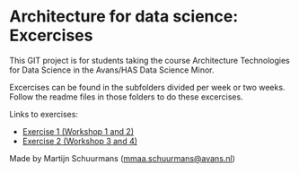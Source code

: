 # Architecture for data science: <br />Excercises

This GIT project is for students taking the course Architecture Technologies for Data Science in the Avans/HAS Data Science Minor.

Excercises can be found in the subfolders divided per week or two weeks. Follow the readme files in those folders to do these excercises.

Links to exercises:
 * [Exercise 1 (Workshop 1 and 2)](./Week_1_2)
 * [Exercise 2 (Workshop 3 and 4)](./Week_3_4)

Made by Martijn Schuurmans (mmaa.schuurmans@avans.nl)